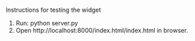 Instructions for testing the widget

1. Run: python server.py
2. Open http://localhost:8000/index.html/index.html in browser.